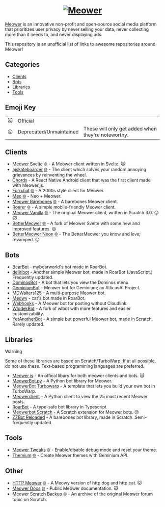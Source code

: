 <h1 align="center"><a href="https://meower.org"><picture>
	<source media="(prefers-color-scheme: dark)" srcset="https://meower.org/assets/meowerlogo-white.svg" />
	<img alt="Meower" src="https://meower.org/assets/meowerlogo.svg"/>
</picture></a></h1>

[Meower](https://meower.org) is an innovative non-profit and open-source social media platform that prioritizes user privacy by never selling your data, never collecting more than it needs to, and never displaying ads.

This repository is an unofficial list of links to awesome repositories around Meower!

## Categories

- [Clients](#clients)
- [Bots](#bots)
- [Libraries](#libraries)
- [Tools](#tools)

## Emoji Key

<table>
<tr><td>🐱</td><td>Official</td><td></td></tr>
<tr><td>😕</td><td>Deprecated/Unmaintained</td><td>These will only get added when they're noteworthy.</td></tr>
</table>

## Clients

- [Meower Svelte](https://github.com/meower-media-co/Meower-Svelte) [🌐](https://app.meower.org) - A Meower client written in Svelte. 🐱
- [ajskateboarder](https://github.com/ajskateboarder/ajskateboarder) [🌐](https://ajskateboarder.pages.dev) - The client which solves your random annoying grievances by reinventing the wheel.
- [Chords](https://github.com/showierdata9978/Chords) - A React Native Android client that was the first client made with Meower.js.
- [Furrchat](https://github.com/SoupleCodes/furrchat) [🌐](https://souplecodes.github.io/furrchat/) - A 2000s style client for Meower.
- [Meo](https://github.com/3r1s-s/meo) [🌐](https://meo-32r.pages.dev) - Neo + Meower.
- [Meower Barebones](https://github.com/WlodekM/meower-barebones-v2) [🌐](https://meower-barebones-v2.pages.dev) - A barebones Meower client.
- [Roarer](https://github.com/mybearworld/roarer-2) [🌐](https://mybearworld.github.io/roarer-2) - A simple mobile-friendly Meower client.
- [Meower Vanilla](https://github.com/meower-media-co/Meower-Vanilla) [🌐](https://old.meower.org) - The original Meower client, written in Scratch 3.0. 😕🐱
- [BetterMeower](https://github.com/BetterMeower/ClassicClient) [🌐](https://classic.bettermeower.app) - A fork of Meower Svelte with some new and improved features. 😕
- [BetterMeower Neon](https://github.com/BetterMeower/NeonClient) [🌐](https://bettermeower.app) - The BetterMeower you know and love; revamped. 😕

## Bots

- [BearBot](https://github.com/mybearworld/bearbot) - mybearworld's bot made in RoarBot.
- [deliribot](https://github.com/delusionsGH/deliribot) - Another simple Meower bot, made in RoarBot (JavaScript.) Frequently updated.
- [DominosBot](https://github.com/EngineerRunner/open-dominosbot/) - A bot that lets you view the Dominos menu.
- [GeminiumBot](https://github.com/JoshAtticus/GeminiumBot) - Meower bot for Geminium; an AtticusAI Project.
- [MDWalters125](https://github.com/meower-community/MDWalters125) - A multi-purpose Meower bot.
- [Meowy](https://github.com/ArrowAced/meowy) - cat's bot made in RoarBot.
- [Webhooks](https://github.com/meower-community/Webhooks) - A Meower bot for posting without Cloudlink.
- [WlodekBot](https://github.com/WlodekM/WlodekBot]) - A fork of wlbot with more features and easier customizability.
- [YetAnotherBot](https://github.com/delusionsGH/yetanotherbot) - A simple but powerful Meower bot, made in Scratch. Rarely updated.
  
## Libraries

> [!WARNING]
> Some of these libraries are based on Scratch/TurboWarp. If at all possible, do not use these. Text-based programming languages are preferred.  

- [Meower.js](https://github.com/meower-media-co/Meower.js) - An offical libary for both meower clients and bots. 🐱
- [MeowerBot.py](https://github.com/meower-community/MeowerBot.py) - A Python bot library for Meower. 
- [MeowerBot Turbowarp](https://github.com/gamerlogan819/Meowerbot-Turbowarp) - A template that lets you build your own bot in TurboWarp.
- [Meowerclient](https://github.com/Scratchy2/meowerclient/tree/main) - A Python client to view the 25 most recent Meower posts.
- [RoarBot](https://github.com/mybearworld/roarbot) - A type-safe bot library in Typescript.
- [Meowerbot Scratch](https://github.com/meower-community/Meowerbot-Scratch) - A Scratch extension for Meower bots. 😕
- [ZZBot Reloaded](https://github.com/delusionsGH/zzbot-reloaded) - A barebones bot library, made in Scratch. Semi-frequently updated.

## Tools
- [Meower Tweaks](https://github.com/meltland2002/my-website/blob/main/projects/MeowerTweaks.html) [🌐](https://meltland.dev/projects/MeowerTweaks) - Enable/disable debug mode and reset your theme.
- [Themium](https://github.com/JoshAtticus/themium/) [🌐](https://themium.pages.dev) - Create Meower themes with Geminium API.

## Other
- [HTTP Meower](https://github.com/meower-media-co/http-meower) [🌐](https://http.meower.org/) - A Meowy version of http.dog and http.cat. 🐱
- [Meower Docs](https://github.com/meower-media-co/Meower-Docs) [🌐](https://docs.meower.org/) - Public Meower documentation. 😺
- [Meower Scratch Backup](https://github.com/showierdata9978/meower-scratch-backup) [🌐](https://meower-scratch-backup.pages.dev/) - An archive of the original Meower forum topic on Scratch.

